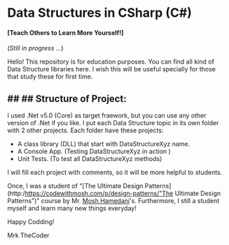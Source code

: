 # Data Structures in CSharp (C#)
#### [Teach Others to Learn More Yourself!]

(*Still in progress ...*)

Hello!
This repository is for education purposes. You can find all kind of Data Structure libraries here. I wish this will be useful specially for those that study these for first time.

## ## ## Structure of Project:
I used .Net v5.0 (Core) as target fraework, but you can use any other version of .Net if you like. I put each Data Structure topic in its own folder with 2 other projects. Each folder have these projects:
* A class library (DLL) that start with DataStructureXyz name.
* A Console App. (Testing DataStructureXyz in action )
* Unit Tests. (To test all DataStructureXyz methods)

I will fill each project with comments, so it will be more helpful to students.

Once, I was a student of "[The Ultimate Design Patterns](http:/https://codewithmosh.com/p/design-patterns/"The Ultimate Design Patterns")" course by Mr. [Mosh Hamedani](http://https://codewithmosh.com/ "Mosh Hamedani")'s. Furthermore, I still a student myself and learn many new things everyday!

Happy Codding!

Mrk TheCoder
